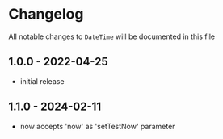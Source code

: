 # Changelog

All notable changes to `DateTime` will be documented in this file

## 1.0.0 - 2022-04-25

- initial release

## 1.1.0 - 2024-02-11

- now accepts 'now' as 'setTestNow' parameter
